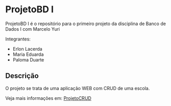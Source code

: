 # ProjetoBD I
ProjetoBD I é o repositório para o primeiro projeto da disciplina de Banco de Dados I com Marcelo Yuri

Integrantes:
- Erlon Lacerda
- Maria Eduarda
- Paloma Duarte

## Descrição
O projeto se trata de uma aplicação WEB com CRUD de uma escola.


Veja mais informações em: 
[ProjetoCRUD](/ProjetoCRUD.pdf)

